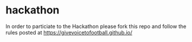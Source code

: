 # hackathon
In order to particiate to the Hackathon please fork this repo and follow the rules posted at https://givevoicetofootball.github.io/
